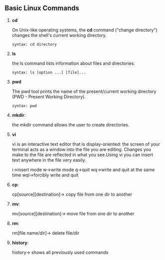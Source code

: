 ## Basic Linux Commands

1. **cd** 

     On Unix-like operating systems, the **cd** command ("change directory") changes the shell's current working directory. 

     `syntax: cd directory`

2. **ls**

     the ls command lists information about files and directories.

     `syntax: ls [option ...] [file]...`

3. **pwd**

     The pwd tool prints the name of the present/current working directory (PWD - Present Working Directory).

     `syntax: pwd`

4. **mkdir**:

     the mkdir command allows the user to create directories. 
     
5. **vi**

      vi is an interactive text editor that is display-oriented: 
      the screen of your terminal acts as a window into the file you are editing. 
      Changes you make to the file are reflected in what you see.Using vi you can insert text anywhere in the file very easily. 
      
      i->insert mode
      w->write mode
      q->quit
      wq->write and quit at the same time
      wql->forcibly write and quit
      
6. **cp**:

      cp[source][destination]-> copy file from one dir to another

7. **mv**:

      mv[source][destination]-> move file from one dir to another

8. **rm**:

      rm[file name/dir]-> delete file/dir

9. **history**:

      history-> shows all previously used commands
